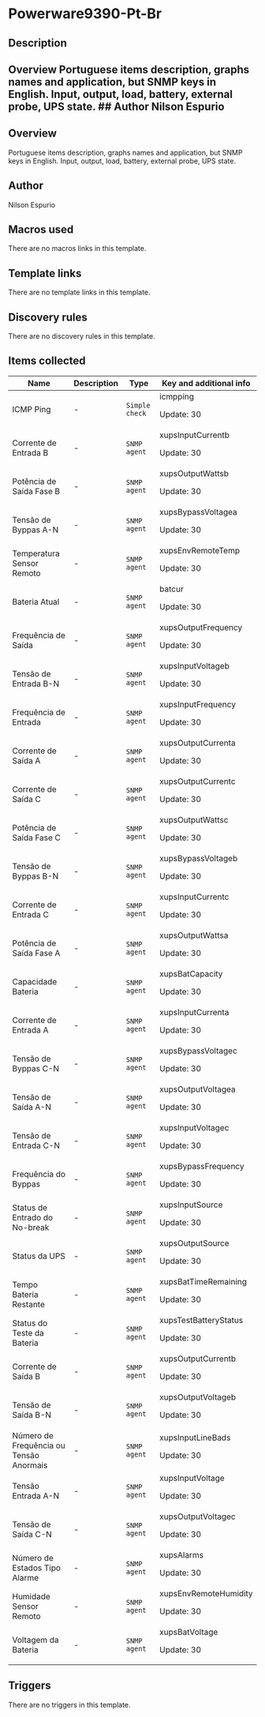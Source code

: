 # Powerware9390-Pt-Br

## Description

## Overview Portuguese items description, graphs names and application, but SNMP keys in English. Input, output, load, battery, external probe, UPS state. ## Author Nilson Espurio 

## Overview

Portuguese items description, graphs names and application, but SNMP keys in English. Input, output, load, battery, external probe, UPS state.



## Author

Nilson Espurio

## Macros used

There are no macros links in this template.

## Template links

There are no template links in this template.

## Discovery rules

There are no discovery rules in this template.

## Items collected

|Name|Description|Type|Key and additional info|
|----|-----------|----|----|
|ICMP Ping|<p>-</p>|`Simple check`|icmpping<p>Update: 30</p>|
|Corrente de Entrada B|<p>-</p>|`SNMP agent`|xupsInputCurrentb<p>Update: 30</p>|
|Potência de Saída Fase B|<p>-</p>|`SNMP agent`|xupsOutputWattsb<p>Update: 30</p>|
|Tensão de Byppas A-N|<p>-</p>|`SNMP agent`|xupsBypassVoltagea<p>Update: 30</p>|
|Temperatura Sensor Remoto|<p>-</p>|`SNMP agent`|xupsEnvRemoteTemp<p>Update: 30</p>|
|Bateria Atual|<p>-</p>|`SNMP agent`|batcur<p>Update: 30</p>|
|Frequência de Saída|<p>-</p>|`SNMP agent`|xupsOutputFrequency<p>Update: 30</p>|
|Tensão de Entrada B-N|<p>-</p>|`SNMP agent`|xupsInputVoltageb<p>Update: 30</p>|
|Frequência de Entrada|<p>-</p>|`SNMP agent`|xupsInputFrequency<p>Update: 30</p>|
|Corrente de Saída A|<p>-</p>|`SNMP agent`|xupsOutputCurrenta<p>Update: 30</p>|
|Corrente de Saída C|<p>-</p>|`SNMP agent`|xupsOutputCurrentc<p>Update: 30</p>|
|Potência de Saída Fase C|<p>-</p>|`SNMP agent`|xupsOutputWattsc<p>Update: 30</p>|
|Tensão de Byppas B-N|<p>-</p>|`SNMP agent`|xupsBypassVoltageb<p>Update: 30</p>|
|Corrente de Entrada C|<p>-</p>|`SNMP agent`|xupsInputCurrentc<p>Update: 30</p>|
|Potência de Saída Fase A|<p>-</p>|`SNMP agent`|xupsOutputWattsa<p>Update: 30</p>|
|Capacidade Bateria|<p>-</p>|`SNMP agent`|xupsBatCapacity<p>Update: 30</p>|
|Corrente de Entrada A|<p>-</p>|`SNMP agent`|xupsInputCurrenta<p>Update: 30</p>|
|Tensão de Byppas C-N|<p>-</p>|`SNMP agent`|xupsBypassVoltagec<p>Update: 30</p>|
|Tensão de Saída A-N|<p>-</p>|`SNMP agent`|xupsOutputVoltagea<p>Update: 30</p>|
|Tensão de Entrada C-N|<p>-</p>|`SNMP agent`|xupsInputVoltagec<p>Update: 30</p>|
|Frequência do Byppas|<p>-</p>|`SNMP agent`|xupsBypassFrequency<p>Update: 30</p>|
|Status de Entrado do No-break|<p>-</p>|`SNMP agent`|xupsInputSource<p>Update: 30</p>|
|Status da UPS|<p>-</p>|`SNMP agent`|xupsOutputSource<p>Update: 30</p>|
|Tempo Bateria Restante|<p>-</p>|`SNMP agent`|xupsBatTimeRemaining<p>Update: 30</p>|
|Status do Teste da Bateria|<p>-</p>|`SNMP agent`|xupsTestBatteryStatus<p>Update: 30</p>|
|Corrente de Saída B|<p>-</p>|`SNMP agent`|xupsOutputCurrentb<p>Update: 30</p>|
|Tensão de Saída B-N|<p>-</p>|`SNMP agent`|xupsOutputVoltageb<p>Update: 30</p>|
|Número de Frequência ou Tensão Anormais|<p>-</p>|`SNMP agent`|xupsInputLineBads<p>Update: 30</p>|
|Tensão Entrada A-N|<p>-</p>|`SNMP agent`|xupsInputVoltage<p>Update: 30</p>|
|Tensão de Saída C-N|<p>-</p>|`SNMP agent`|xupsOutputVoltagec<p>Update: 30</p>|
|Número de Estados Tipo Alarme|<p>-</p>|`SNMP agent`|xupsAlarms<p>Update: 30</p>|
|Humidade Sensor Remoto|<p>-</p>|`SNMP agent`|xupsEnvRemoteHumidity<p>Update: 30</p>|
|Voltagem da Bateria|<p>-</p>|`SNMP agent`|xupsBatVoltage<p>Update: 30</p>|
## Triggers

There are no triggers in this template.

